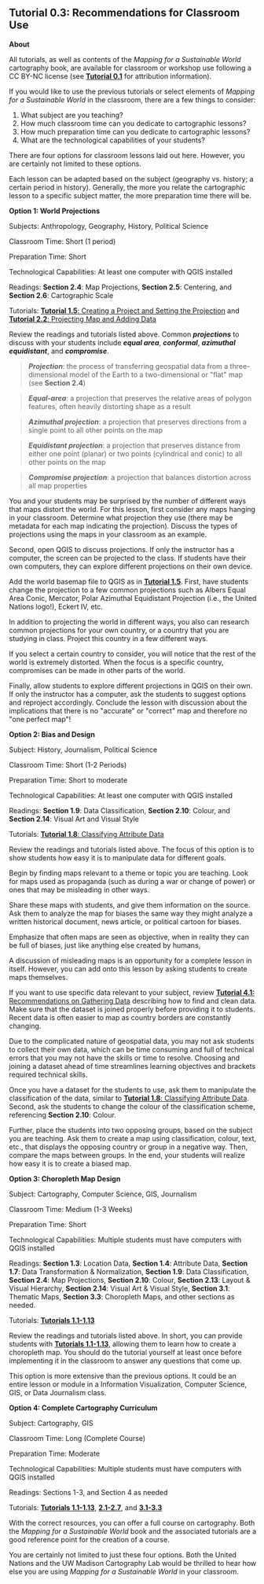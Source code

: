## Tutorial 0.3: Recommendations for Classroom Use

**About**

All tutorials, as well as contents of the *Mapping for a Sustainable World* cartography book, are available for classroom or workshop use following a CC BY-NC license (see [**Tutorial 0.1**](/0_Introduction/0.1_Overview.md) for attribution information).

If you would like to use the previous tutorials or select elements of *Mapping for a Sustainable World* in the classroom, there are a few things to consider:

1. What subject are you teaching?
2. How much classroom time can you dedicate to cartographic lessons?
3. How much preparation time can you dedicate to cartographic lessons?
4. What are the technological capabilities of your students?

There are four options for classroom lessons laid out here. However, you are certainly not limited to these options.

Each lesson can be adapted based on the subject (geography vs. history; a certain period in history). Generally, the more you relate the cartographic lesson to a specific subject matter, the more preparation time there will be.

**Option 1: World Projections**

Subjects: Anthropology, Geography, History, Political Science

Classroom Time: Short (1 period)

Preparation Time: Short

Technological Capabilities: At least one computer with QGIS installed

Readings: **Section 2.4**: Map Projections, **Section 2.5**: Centering, and **Section 2.6**: Cartographic Scale

Tutorials: [**Tutorial 1.5**: Creating a Project and Setting the Projection](/1_Choropleth/1.5_Project_and_Save.md) and [**Tutorial 2.2**: Projecting Map and Adding Data](/2_Proportional_Symbol/2.2_project_and_data.md)

Review the readings and tutorials listed above. Common ***projections*** to discuss with your students include ***equal area***, ***conformal***, ***azimuthal equidistant***, and ***compromise***.

> ***Projection***: the process of transferring geospatial data from a three-dimensional model of the Earth to a two-dimensional or "flat" map (see **Section 2.4**)

> ***Equal-area***: a projection that preserves the relative areas of polygon features, often heavily distorting shape as a result

> ***Azimuthal projection***: a projection that preserves directions from a single point to all other points on the map

> ***Equidistant projection***: a projection that preserves distance from either one point (planar) or two points (cylindrical and conic) to all other points on the map

> ***Compromise projection***: a projection that balances distortion across all map properties

You and your students may be surprised by the number of different ways that maps distort the world. For this lesson, first consider any maps hanging in your classroom. Determine what projection they use (there may be metadata for each map indicating the projection). Discuss the types of projections using the maps in your classroom as an example.

Second, open QGIS to discuss projections. If only the instructor has a computer, the screen can be projected to the class. If students have their own computers, they can explore different projections on their own device.

Add the world basemap file to QGIS as in [**Tutorial 1.5**](/1_Choropleth/1.5_Project_and_Save.md). First, have students change the projection to a few common projections such as Albers Equal Area Conic, Mercator, Polar Azimuthal Equidistant Projection (i.e., the United Nations logo!), Eckert IV, etc.

In addition to projecting the world in different ways, you also can research common projections for your own country, or a country that you are studying in class. Project this country in a few different ways.

If you select a certain country to consider, you will notice that the rest of the world is extremely distorted. When the focus is a specific country, compromises can be made in other parts of the world.

Finally, allow students to explore different projections in QGIS on their own. If only the instructor has a computer, ask the students to suggest options and reproject accordingly. Conclude the lesson with discussion about the implications that there is no "accurate" or "correct" map and therefore no "one perfect map"! 

**Option 2: Bias and Design**

Subject: History, Journalism, Political Science

Classroom Time: Short (1-2 Periods)

Preparation Time: Short to moderate

Technological Capabilities: At least one computer with QGIS installed

Readings: **Section 1.9**: Data Classification, **Section 2.10**: Colour, and **Section 2.14**: Visual Art and Visual Style

Tutorials: [**Tutorial 1.8**: Classifying Attribute Data](/1_Choropleth/1.8_Classify_Data.md)

Review the readings and tutorials listed above. The focus of this option is to show students how easy it is to manipulate data for different goals.

Begin by finding maps relevant to a theme or topic you are teaching. Look for maps used as propaganda (such as during a war or change of power) or ones that may be misleading in other ways.

Share these maps with students, and give them information on the source. Ask them to analyze the map for biases the same way they might analyze a written historical document, news article, or political cartoon for biases.

Emphasize that often maps are seen as objective, when in reality they can be full of biases, just like anything else created by humans,

A discussion of misleading maps is an opportunity for a complete lesson in itself. However, you can add onto this lesson by asking students to create maps themselves.

If you want to use specific data relevant to your subject, review [**Tutorial 4.1:** Recommendations on Gathering Data](/4_Future_Directions/4.1_Recommendations_own_data.md) describing how to find and clean data. Make sure that the dataset is joined properly before providing it to students. Recent data is often easier to map as country borders are constantly changing.

Due to the complicated nature of geospatial data, you may not ask students to collect their own data, which can be time consuming and full of technical errors that you may not have the skills or time to resolve. Choosing and joining a dataset ahead of time streamlines learning objectives and brackets required technical skills.

Once you have a dataset for the students to use, ask them to manipulate the classification of the data, similar to [**Tutorial 1.8**: Classifying Attribute Data](/1_Choropleth/1.8_Classify_Data.md). Second, ask the students to change the colour of the classification scheme, referencing **Section 2.10**: Colour.

Further, place the students into two opposing groups, based on the subject you are teaching. Ask them to create a map using classification, colour, text, etc., that displays the opposing country or group in a negative way. Then, compare the maps between groups. In the end, your students will realize how easy it is to create a biased map.

**Option 3: Choropleth Map Design**

Subject: Cartography, Computer Science, GIS, Journalism

Classroom Time: Medium (1-3 Weeks)

Preparation Time: Short

Technological Capabilities: Multiple students must have computers with QGIS installed

Readings: **Section 1.3**: Location Data, **Section 1.4**: Attribute Data, **Section 1.7**: Data Transformation & Normalization, **Section 1.9**: Data Classification, **Section 2.4**: Map Projections, **Section 2.10**: Colour, **Section 2.13**: Layout & Visual Hierarchy, **Section 2.14**: Visual Art & Visual Style, **Section 3.1**: Thematic Maps, **Section 3.3**: Choropleth Maps, and other sections as needed.

Tutorials: [**Tutorials 1.1-1.13**](/1_Choropleth)

Review the readings and tutorials listed above. In short, you can provide students with [**Tutorials 1.1-1.13**](/1_Choropleth), allowing them to learn how to create a choropleth map. You should do the tutorial yourself at least once before implementing it in the classroom to answer any questions that come up.

This option is more extensive than the previous options. It could be an entire lesson or module in a Information Visualization, Computer Science, GIS, or Data Journalism class. 

**Option 4: Complete Cartography Curriculum**

 

Subject: Cartography, GIS

Classroom Time: Long (Complete Course)

Preparation Time: Moderate

Technological Capabilities: Multiple students must have computers with QGIS installed

Readings: Sections 1-3, and Section 4 as needed

Tutorials: [**Tutorials 1.1-1.13**](/1_Choropleth), [**2.1-2.7**](/2_Proportional_Symbol), and [**3.1-3.3**](/3_Nominal)

With the correct resources, you can offer a full course on cartography. Both the *Mapping for a Sustainable World* book and the associated tutorials are a good reference point for the creation of a course.

You are certainly not limited to just these four options. Both the United Nations and the UW Madison Cartography Lab would be thrilled to hear how else you are using *Mapping for a Sustainable World* in your classroom.

